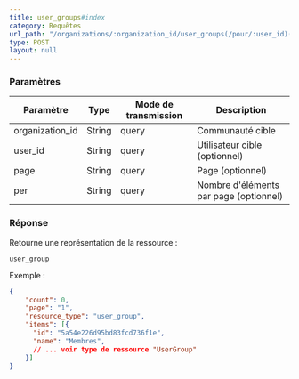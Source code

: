 ```yaml
---
title: user_groups#index
category: Requêtes
url_path: "/organizations/:organization_id/user_groups(/pour/:user_id)(/page/:page)(/per/:per).json"
type: POST
layout: null
---
```


### Paramètres

| Paramètre | **Type** | Mode de transmission | Description                |
| --------- | -------- | -------------------- | -------------------------- |
| organization_id        | String   | query                | Communauté cible |
| user_id        | String   | query                | Utilisateur cible (optionnel) |
| page        | String   | query                | Page (optionnel) |
| per        | String   | query                | Nombre d'éléments par page (optionnel) |



### Réponse

Retourne une représentation de la ressource :

```
user_group
```

Exemple :

```json
{
    "count": 0,
    "page": "1",
    "resource_type": "user_group",
    "items": [{
      "id": "5a54e226d95bd83fcd736f1e",
      "name": "Membres",
      // ... voir type de ressource "UserGroup"
    }]
}
```
